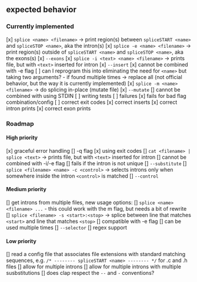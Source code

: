 ## expected behavior

### Currently implemented
[x] `splice <name> <filename>`  -> print region(s) between `spliceSTART <name>`
    and `spliceSTOP <name>`, aka the intron(s)
[x] `splice -e <name> <filename>`  -> print region(s) outside of
    `spliceSTART <name>` and `spliceSTOP <name>`, aka the exons(s)
    [x] `--exons`
[x] `splice -i <text> <name> <filename>`  -> prints file, but with `<text>`
    inserted for intron
    [x] `--insert`
    [x] cannot be combined with -e flag
    [ ] can I reprogram this into eliminating the need for `<name>` but taking
        two arguments?
    - if found multiple times -> replace all (not official behavior,
        but the way it is currently implemented)
[x] `splice -m <name> <filename>`  -> do splicing in-place (mutate file)
    [x] `--mutate`
    [] cannot be combined with using STDIN
[ ] writing tests
    [ ] failures
        [x] fails for bad flag combination/config
        [ ] correct exit codes
    [x] correct inserts
    [x] correct intron prints
    [x] correct exon prints

### Roadmap
#### High priority
[x] graceful error handling
    [] -q flag
    [x] using exit codes
[] `cat <filename> | splice <text>`  -> prints file, but with `<text>`
    inserted for intron
    [] cannot be combined with -i/-e flag
    [] fails if the intron is not unique
    [] `--substitute`
[] `splice <filename> <name> -c <control>`  -> selects introns only when
    somewhere inside the intron `<control>` is matched
    [] `--control`
#### Medium priority
[] get introns from multiple files, new usage options:
    [] `splice <name> <filename> ...`
        - this could work with the m flag, but needs a bit of rewrite
[] `splice <filename> -s <start>:<stop>`  -> splice between line that matches
    `<start>` and line that matches `<stop>`
    [] compatible with -e flag
    [] can be used multiple times
    [] `--selector`
[] regex support
#### Low priority
[] read a config file that associates file extensions with standard matching
    sequences, e.g. `/* -------- spliceSTART <name> -------- */` for .c and
    .h files
[] allow for multiple introns
[] allow for multiple introns with multiple susbstitutions
[] does clap respect the `--` and `-` conventions?
